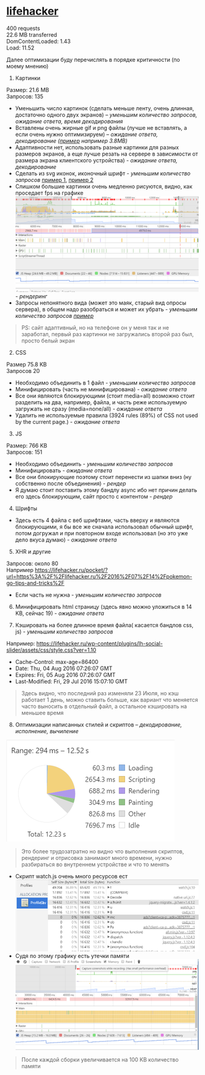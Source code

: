 
# [lifehacker](https://lifehacker.ru/) 

400 requests  
22.6 MB transferred  
DomContentLoaded: 1.43  
Load: 11.52  

Далее оптимизации буду перечислять в порядке критичности (по моему мнению)

1. Картинки

  Размер: 21.6 MB  
  Запросов: 135
  
  * Уменьшить число картинок (сделать меньше ленту, очень длинная, достаточно одного двух экранов) – _уменьшим количество запросов, ожидание ответа, время декодирования_
  * Вставлены очень жирные gif и png файлы (лучше не вставлять, а если очень нужно оптимизируем) – _ожидание ответа, декодирование
  ([пример](https://lifehacker.ru/wp-content/uploads/2016/07/moooney_1469626535-630x315.gif) например  3.8MB)_
  * Адаптивности нет, использовать разные картинки для разных размеров экранов, а еще лучше резать на сервере в зависимости от размера экрана клиентского устройства) - _ожидание ответа, декодирование_
  * Сделать из svg иконок, иконочный шрифт - _уменьшим количество запросов_
  [пример 1](https://lifehacker.ru/wp-content/themes/lifehacker/static/img/category-icons/sport.svg), [пример 2](https://lifehacker.ru/wp-content/themes/lifehacker/static/img/category-icons/food.svg)
  * Слишком большие картинки очень медленно рисуются, видно, как проседает fps на графике ![Скриншот 1](./img/img1.png) - _рендеринг_
  * Запросы непонятного вида (может это маяк, старый вид опросы сервера), в общем надо разобраться и может их убрать - _уменьшим количество запросов [пример](https://sync.teads.tv/um?eid=45&uid=0a4f554edfecb137df67fc59035abebf)_
  
  > PS: сайт адаптивный, но на телефоне он у меня так и не заработал, первый раз картинки не загружались второй раз был, просто белый экран

2. CSS

  Размер 75.8 KB  
  Запросов 20
  
  * Необходимо объединить в 1 файл - _уменьшим количество запросов_
  * Минифицировать (часть не минифицирована) - _ожидание ответа_
  * Все они являются блокирующими (стоит media=all) возможно стоит разделить на два, например, файла, и часть реже используемую загружать не сразу (media=none/all) - _ожидание ответа_
  * Удалить не используемые правила (3924 rules (89%) of CSS not used by the current page.) - _ожидание ответа_

3. JS 

  Размер: 766 KB  
  Запросов: 151
  
  * Необходимо объединить - _уменьшим количество запросов_
  * Минифицировать - _ожидание ответа_
  * Все они блокирующие поэтому стоит перенести из шапки вниз (ну собственно после объединения) - _рендер_
  * Я думаю стоит поставить этому бандлу async ибо нет причин делать его здесь блокирующим, сайт просто с контентом - _рендер_

4. Шрифты

  * Здесь есть 4 файла с веб шрифтами, часть вверху и являются блокирующими, я бы все же сначала использовал обычный шрифт, потом догружал и при повторном входе использовал (но это уже дело вкуса думаю) - _ожидание ответа_

5. XHR и другие

  Запросов: около 80  
  Например https://lifehacker.ru/pocket/?url=https%3A%2F%2Flifehacker.ru%2F2016%2F07%2F14%2Fpokemon-go-tips-and-tricks%2F
  
  * Если часть не нужна - _уменьшим количество запросов_

6. Минифицировать html страницу (здесь явно можно уложиться в 14 KB, сейчас 19) - _ожидание ответа_

7. Кэшировать на более длинное время файла( касается бандлов css, js) - _уменьшим количество запросов_

  Например: https://lifehacker.ru/wp-content/plugins/lh-social-slider/assets/css/style.css?ver=1.10
  - Cache-Control: max-age=86400
  - Date: Thu, 04 Aug 2016 07:26:07 GMT
  - Expires: Fri, 05 Aug 2016 07:26:07 GMT
  - Last-Modified: Fri, 29 Jul 2016 15:07:10 GMT  
  
  > Здесь видно, что последний раз изменяли 23 Июля, но кэш работает 1 день, можно ставить больше, как вариант что меняется часто выносить в отдельный файл, а остальное кэшировать на меньшее время
  
8. Оптимизации написанных стилей и скриптов – _декодирование, исполнение, вычиление_

![Скриншот 1](./img/img2.png) 

  > Это более трудозатратно но видно что выполнения скриптов, рендеринг и отрисовка занимают много времени, нужно разбираться во внутреннем устройстве и что то менять
  
  - Скрипт watch.js очень много ресурсов ест
    ![Скриншот 1](./img/img3.png) 
  - Судя по этому графику есть утечки памяти
    ![Скриншот 1](./img/img4.png)  
  > После каждой сборки увеличивается на 100 KB количество памяти
